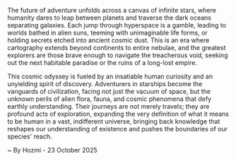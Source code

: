 
The future of adventure unfolds across a canvas of infinite stars, where humanity dares to leap between planets and traverse the dark oceans separating galaxies. Each jump through hyperspace is a gamble, leading to worlds bathed in alien suns, teeming with unimaginable life forms, or holding secrets etched into ancient cosmic dust. This is an era where cartography extends beyond continents to entire nebulae, and the greatest explorers are those brave enough to navigate the treacherous void, seeking out the next habitable paradise or the ruins of a long-lost empire.

This cosmic odyssey is fueled by an insatiable human curiosity and an unyielding spirit of discovery. Adventurers in starships become the vanguards of civilization, facing not just the vacuum of space, but the unknown perils of alien flora, fauna, and cosmic phenomena that defy earthly understanding. Their journeys are not merely travels; they are profound acts of exploration, expanding the very definition of what it means to be human in a vast, indifferent universe, bringing back knowledge that reshapes our understanding of existence and pushes the boundaries of our species' reach.

~ By Hozmi - 23 October 2025
